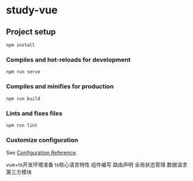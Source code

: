 
# study-vue

## Project setup
```
npm install
```

### Compiles and hot-reloads for development
```
npm run serve
```

### Compiles and minifies for production
```
npm run build
```

### Lints and fixes files
```
npm run lint
```

### Customize configuration
See [Configuration Reference](https://cli.vuejs.org/config/).


vue+ts开发环境准备
ts核⼼语⾔特性
组件编写
路由声明
全局状态管理
数据请求
第三⽅模块